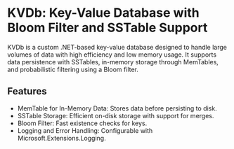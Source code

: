 # KVDb: Key-Value Database with Bloom Filter and SSTable Support
KVDb is a custom .NET-based key-value database designed to handle large volumes of data with high efficiency and low memory usage. It supports data persistence with SSTables, in-memory storage through MemTables, and probabilistic filtering using a Bloom filter.

## Features
* MemTable for In-Memory Data: Stores data before persisting to disk.
* SSTable Storage: Efficient on-disk storage with support for merges.
* Bloom Filter: Fast existence checks for keys.
* Logging and Error Handling: Configurable with Microsoft.Extensions.Logging.
